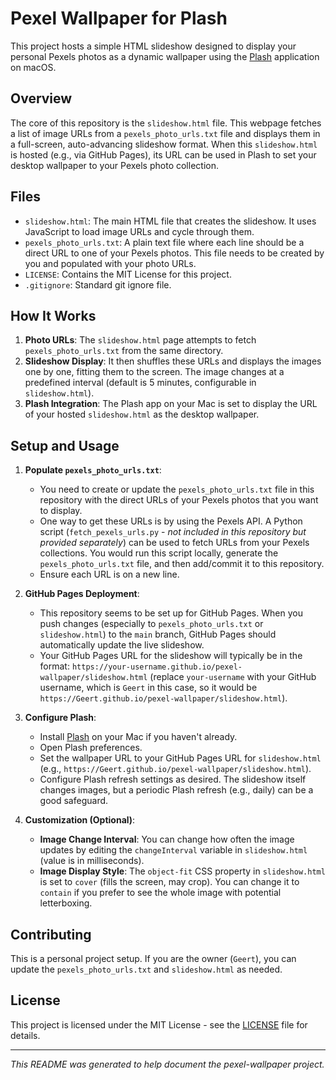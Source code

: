 # Pexel Wallpaper for Plash

This project hosts a simple HTML slideshow designed to display your personal Pexels photos as a dynamic wallpaper using the [Plash](https://sindresorhus.com/plash) application on macOS.

## Overview

The core of this repository is the `slideshow.html` file. This webpage fetches a list of image URLs from a `pexels_photo_urls.txt` file and displays them in a full-screen, auto-advancing slideshow format. When this `slideshow.html` is hosted (e.g., via GitHub Pages), its URL can be used in Plash to set your desktop wallpaper to your Pexels photo collection.

## Files

*   `slideshow.html`: The main HTML file that creates the slideshow. It uses JavaScript to load image URLs and cycle through them.
*   `pexels_photo_urls.txt`: A plain text file where each line should be a direct URL to one of your Pexels photos. This file needs to be created by you and populated with your photo URLs.
*   `LICENSE`: Contains the MIT License for this project.
*   `.gitignore`: Standard git ignore file.

## How It Works

1.  **Photo URLs**: The `slideshow.html` page attempts to fetch `pexels_photo_urls.txt` from the same directory.
2.  **Slideshow Display**: It then shuffles these URLs and displays the images one by one, fitting them to the screen. The image changes at a predefined interval (default is 5 minutes, configurable in `slideshow.html`).
3.  **Plash Integration**: The Plash app on your Mac is set to display the URL of your hosted `slideshow.html` as the desktop wallpaper.

## Setup and Usage

1.  **Populate `pexels_photo_urls.txt`**:
    *   You need to create or update the `pexels_photo_urls.txt` file in this repository with the direct URLs of your Pexels photos that you want to display.
    *   One way to get these URLs is by using the Pexels API. A Python script (`fetch_pexels_urls.py` - *not included in this repository but provided separately*) can be used to fetch URLs from your Pexels collections. You would run this script locally, generate the `pexels_photo_urls.txt` file, and then add/commit it to this repository.
    *   Ensure each URL is on a new line.

2.  **GitHub Pages Deployment**:
    *   This repository seems to be set up for GitHub Pages. When you push changes (especially to `pexels_photo_urls.txt` or `slideshow.html`) to the `main` branch, GitHub Pages should automatically update the live slideshow.
    *   Your GitHub Pages URL for the slideshow will typically be in the format: `https://your-username.github.io/pexel-wallpaper/slideshow.html` (replace `your-username` with your GitHub username, which is `Geert` in this case, so it would be `https://Geert.github.io/pexel-wallpaper/slideshow.html`).

3.  **Configure Plash**:
    *   Install [Plash](https://sindresorhus.com/plash) on your Mac if you haven't already.
    *   Open Plash preferences.
    *   Set the wallpaper URL to your GitHub Pages URL for `slideshow.html` (e.g., `https://Geert.github.io/pexel-wallpaper/slideshow.html`).
    *   Configure Plash refresh settings as desired. The slideshow itself changes images, but a periodic Plash refresh (e.g., daily) can be a good safeguard.

4.  **Customization (Optional)**:
    *   **Image Change Interval**: You can change how often the image updates by editing the `changeInterval` variable in `slideshow.html` (value is in milliseconds).
    *   **Image Display Style**: The `object-fit` CSS property in `slideshow.html` is set to `cover` (fills the screen, may crop). You can change it to `contain` if you prefer to see the whole image with potential letterboxing.

## Contributing

This is a personal project setup. If you are the owner (`Geert`), you can update the `pexels_photo_urls.txt` and `slideshow.html` as needed.

## License

This project is licensed under the MIT License - see the [LICENSE](LICENSE) file for details.

---

*This README was generated to help document the pexel-wallpaper project.*
